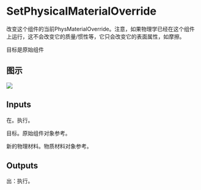 # SetPhysicalMaterialOverride

改变这个组件的当前PhysMaterialOverride。注意，如果物理学已经在这个组件上运行，这不会改变它的质量/惯性等，它只会改变它的表面属性，如摩擦。

目标是原始组件

## 图示

![]($-20221218-20285559.png)

## Inputs

在。执行。

目标。原始组件对象参考。

新的物理材料。物质材料对象参考。  

## Outputs

出：执行。
